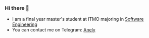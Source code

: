 ### Hi there 👋

<!--
**Ane1y/ane1y** is a ✨ _special_ ✨ repository because its `README.md` (this file) appears on your GitHub profile.

Here are some ideas to get you started:

- 🔭 I’m currently working on ...
- 🌱 I’m currently learning ...
- 👯 I’m looking to collaborate on ...
- 🤔 I’m looking for help with ...
- 💬 Ask me about ...
- 📫 How to reach me: ...
- 😄 Pronouns: ...
- ⚡ Fun fact: ...
-->
- I am a final year master's student at ITMO majoring in [Software Engineering](https://mse.itmo.ru/)
- You can contact me on Telegram: [Anely](https://t.me/Anely)

